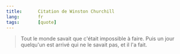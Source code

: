 ```yaml
---
title:      Citation de Winston Churchill
lang:       fr
tags:       [quote]
---
```


> Tout le monde savait que c'était impossible à faire. Puis un jour quelqu'un est arrivé qui ne le savait pas, et il l'a fait.
